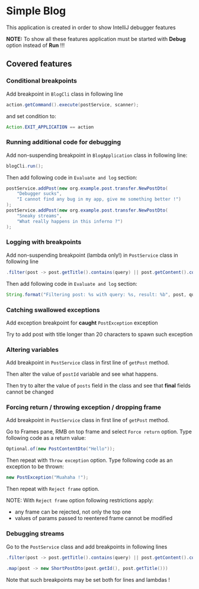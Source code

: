 # Simple Blog 

This application is created in order to show IntelliJ debugger features

**NOTE:** To show all these features application must be started with **Debug** option instead of **Run** !!!

## Covered features

### Conditional breakpoints

Add breakpoint in `BlogCli` class in following line

```java
action.getCommand().execute(postService, scanner);
```

and set condition to:

```java
Action.EXIT_APPLICATION == action
```

### Running additional code for debugging

Add non-suspending breakpoint in `BlogApplication` class in following line:

```java
blogCli.run();
```

Then add following code in `Evaluate and log` section:

```java
postService.addPost(new org.example.post.transfer.NewPostDto(
    "Debugger sucks",
    "I cannot find any bug in my app, give me something better !")
);
postService.addPost(new org.example.post.transfer.NewPostDto(
    "Sneaky streams",
    "What really happens in this inferno ?")
);
```

### Logging with breakpoints

Add non-suspending breakpoint (lambda only!) in `PostService` class in following line

```java
.filter(post -> post.getTitle().contains(query) || post.getContent().contains(query))
```

Then add following code in `Evaluate and log` section:

```java
String.format("Filtering post: %s with query: %s, result: %b", post, query, post.getTitle().contains(query) || post.getContent().contains(query));
```
### Catching swallowed exceptions

Add exception breakpoint for **caught** `PostException` exception

Try to add post with title longer than 20 characters to spawn such exception

### Altering variables

Add breakpoint in `PostService` class in first line of `getPost` method.

Then alter the value of `postId` variable and see what happens.

Then try to alter the value of `posts` field in the class and see that **final** fields cannot be changed

### Forcing return / throwing exception / dropping frame

Add breakpoint in `PostService` class in first line of `getPost` method.

Go to Frames pane, RMB on top frame and select `Force return` option. Type following code as a return value:

```java
Optional.of(new PostContentDto("Hello"));
```

Then repeat with `Throw exception` option. Type following code as an exception to be thrown:

```java
new PostException("Muahaha !");
```

Then repeat with `Reject frame` option.

NOTE: With `Reject frame` option following restrictions apply:
* any frame can be rejected, not only the top one
* values of params passed to reentered frame cannot be modified

### Debugging streams

Go to the `PostService` class and add breakpoints in following lines

```java
.filter(post -> post.getTitle().contains(query) || post.getContent().contains(query))
    
.map(post -> new ShortPostDto(post.getId(), post.getTitle()))
```

Note that such breakpoints may be set both for lines and lambdas !



